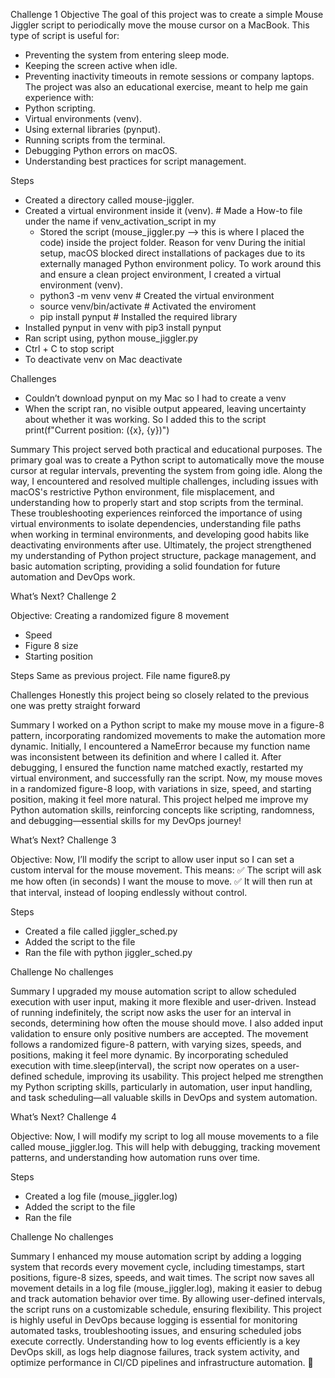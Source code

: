 Challenge 1 
Objective
The goal of this project was to create a simple Mouse Jiggler script to periodically move the mouse cursor on a MacBook. This type of script is useful for:
* Preventing the system from entering sleep mode.
* Keeping the screen active when idle.
* Preventing inactivity timeouts in remote sessions or company laptops.
The project was also an educational exercise, meant to help me gain experience with:
* Python scripting.
* Virtual environments (venv).
* Using external libraries (pynput).
* Running scripts from the terminal.
* Debugging Python errors on macOS.
* Understanding best practices for script management.

Steps
* Created a directory called mouse-jiggler.
* Created a virtual environment inside it (venv).    # Made a How-to file under the name if venv_activation_script in my 
    * Stored the script (mouse_jiggler.py  --> this is where I placed the code) inside the project folder.
	Reason for venv
	During the initial setup, macOS blocked direct installations of packages due to its externally managed Python environment policy. To work around this and ensure a clean project environment, I created a virtual environment (venv).
    * python3 -m venv venv         # Created the virtual environment
    * source venv/bin/activate    # Activated the enviroment
    * pip install pynput               # Installed the required library
* Installed pynput in venv with pip3 install pynput
* Ran script using, python mouse_jiggler.py
* Ctrl + C to stop script 
* To deactivate venv on Mac deactivate

Challenges
* Couldn’t download pynput on my Mac so I had to create a venv 
* When the script ran, no visible output appeared, leaving uncertainty about whether it was working. So I added this to the script  print(f"Current position: ({x}, {y})")

Summary
This project served both practical and educational purposes. The primary goal was to create a Python script to automatically move the mouse cursor at regular intervals, preventing the system from going idle. Along the way, I encountered and resolved multiple challenges, including issues with macOS's restrictive Python environment, file misplacement, and understanding how to properly start and stop scripts from the terminal. These troubleshooting experiences reinforced the importance of using virtual environments to isolate dependencies, understanding file paths when working in terminal environments, and developing good habits like deactivating environments after use. Ultimately, the project strengthened my understanding of Python project structure, package management, and basic automation scripting, providing a solid foundation for future automation and DevOps work.

What’s Next? Challenge 2 

Objective:
Creating a randomized figure 8 movement
* Speed
* Figure 8 size 
* Starting position

Steps 
Same as previous project. File name figure8.py

Challenges 
Honestly this project being so closely related to the previous one was pretty straight forward 

Summary 
I worked on a Python script to make my mouse move in a figure-8 pattern, incorporating randomized movements to make the automation more dynamic. Initially, I encountered a NameError because my function name was inconsistent between its definition and where I called it. After debugging, I ensured the function name matched exactly, restarted my virtual environment, and successfully ran the script. Now, my mouse moves in a randomized figure-8 loop, with variations in size, speed, and starting position, making it feel more natural. This project helped me improve my Python automation skills, reinforcing concepts like scripting, randomness, and debugging—essential skills for my DevOps journey! 

What’s Next? Challenge 3 

Objective:
Now, I’ll modify the script to allow user input so I can set a custom interval for the mouse movement. This means:
✅ The script will ask me how often (in seconds) I want the mouse to move.
✅ It will then run at that interval, instead of looping endlessly without control.

Steps
*  Created a file called jiggler_sched.py
* Added the script to the file
* Ran the file with python jiggler_sched.py

Challenge
No challenges

Summary 
I upgraded my mouse automation script to allow scheduled execution with user input, making it more flexible and user-driven. Instead of running indefinitely, the script now asks the user for an interval in seconds, determining how often the mouse should move. I also added input validation to ensure only positive numbers are accepted. The movement follows a randomized figure-8 pattern, with varying sizes, speeds, and positions, making it feel more dynamic. By incorporating scheduled execution with time.sleep(interval), the script now operates on a user-defined schedule, improving its usability. This project helped me strengthen my Python scripting skills, particularly in automation, user input handling, and task scheduling—all valuable skills in DevOps and system automation. 

What’s Next? Challenge 4

Objective:
Now, I will modify my script to log all mouse movements to a file called mouse_jiggler.log. This will help with debugging, tracking movement patterns, and understanding how automation runs over time.

Steps
- Created a log file (mouse_jiggler.log)
- Added the script to the file 
- Ran the file

Challenge
No challenges
 
Summary
I enhanced my mouse automation script by adding a logging system that records every movement cycle, including timestamps, start positions, figure-8 sizes, speeds, and wait times. The script now saves all movement details in a log file (mouse_jiggler.log), making it easier to debug and track automation behavior over time. By allowing user-defined intervals, the script runs on a customizable schedule, ensuring flexibility. This project is highly useful in DevOps because logging is essential for monitoring automated tasks, troubleshooting issues, and ensuring scheduled jobs execute correctly. Understanding how to log events efficiently is a key DevOps skill, as logs help diagnose failures, track system activity, and optimize performance in CI/CD pipelines and infrastructure automation. 🚀

